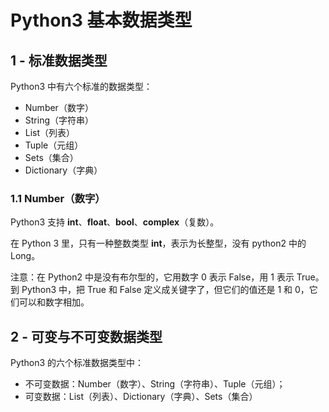 # Python3 基本数据类型

## 1 - 标准数据类型

Python3 中有六个标准的数据类型：

+ Number（数字）
+ String（字符串）
+ List（列表）
+ Tuple（元组）
+ Sets（集合）
+ Dictionary（字典）

### 1.1 Number（数字）

Python3 支持 __int__、__float__、__bool__、__complex__（复数）。

在 Python 3 里，只有一种整数类型 __int__，表示为长整型，没有 python2 中的 Long。

注意：在 Python2 中是没有布尔型的，它用数字 0 表示 False，用 1 表示 True。到 Python3 中，把 True 和 False 定义成关键字了，但它们的值还是 1 和 0，它们可以和数字相加。

## 2 - 可变与不可变数据类型

Python3 的六个标准数据类型中：

+ 不可变数据：Number（数字）、String（字符串）、Tuple（元组）；
+ 可变数据：List（列表）、Dictionary（字典）、Sets（集合）
